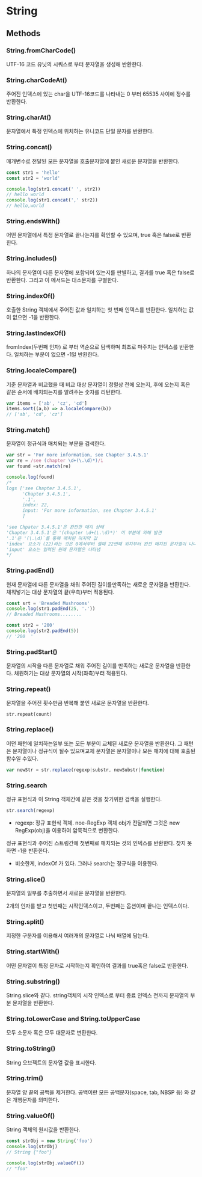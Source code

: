 # String

## Methods

### String.fromCharCode()
UTF-16 코드 유닛의 시쿼스로 부터 문자열을 생성해 반환한다.

### String.charCodeAt()
주어진 인덱스에 있는 char을 UTF-16코드를 나타내는 0 부터 65535 사이에 정수를 반환한다.

### String.charAt()
문자열에서 특정 인덱스에 위치하는 유니코드 단일 문자를 반환한다.

### String.concat()
매개변수로 전달된 모든 문자열을 호출문자열에 붙인 새로운 문자열을 반환한다.
```js
const str1 = 'hello'
const str2 = 'world'

console.log(str1.concat(' ', str2))
// hello world
console.log(str1.concat(',' str2))
// hello,world
```

### String.endsWith()
어떤 문자열에서 특정 문자열로 끝나는지를 확인할  수 있으며, true 혹은 false로 반환한다.

### String.includes()
하나의 문자열이 다른 문자열에 포함되어 있는지를 판별하고, 결과를 true 혹은 false로 반환한다. 그리고 이 메서드는 대소문자를 구별한다.

### String.indexOf()
호출한 String 객체에서 주어진 값과 일치하는 첫 번째 인덱스를 반환한다. 일치하는 값이 없으면 -1을 반환한다.

### String.lastIndexOf()
fromIndex(두번째 인자) 로 부터 역순으로 탐색하며 최초로 마주치는 인덱스를 반환한다. 일치하는 부분이 없으면 -1일 반환한다.

### String.localeCompare()
기준 문자열과 비교했을 때 비교 대상 문자열이 정렬상 전에 오는지, 후에 오는지 혹은 같은 순서에 배치되는지를 알려주는 숫자를 리턴한다.

```js
var items = ['ab', 'cz', 'cd']
items.sort((a,b) => a.localeCompare(b))
// ['ab', 'cd', 'cz']
```

### String.match()
문자열이 정규식과 매치되는 부분을 검색한다.

```js
var str = 'For more information, see Chapter 3.4.5.1'
var re = /see (chapter \d+(\.\d)*)/i
var found =str.match(re)

console.log(found)
/*
logs ['see Chapter 3.4.5.1',
      'Chapter 3.4.5.1',
      '.1',
      index: 22,
      input: 'For more information, see Chapter 3.4.5.1'
      ]

'see Chpater 3.4.5.1'은 완전한 매치 상태
'Chapter 3.4.5.1'은 '(chapter \d+(\.\d)*)' 이 부분에 의해 발견
'.1'은 '(\.\d)`를 통해 매치된 마지막 값
'index' 요소가 (22)라는 것은 0에서부터 셀때 22번째 위치부터 완전 매치된 문자열이 나나남을 의미
'input' 요소는 입력된 원래 문자열은 나타냄
*/
```
### String.padEnd()
현재 문자열에 다른 문자열을 채워 주어진 길이를만족하는 새로운 문자열을 반환한다. 채워넣기는 대상 문자열의 끝(우측)부터 적용된다.

```js
const srt = 'Breaded Mushrooms'
console.log(str1.padEnd(25, '.'))
// Breaded Mushrooms........

const str2 = '200'
console.log(str2.padEnd(5))
// '200  '
```

### String.padStart()
문자열의 시작을 다른 문자열로 채워 주어진 길이를 만족하는  새로운 문자열을 반환한다. 채원허기는  대상 문자열의 시작(좌측)부터 적용된다.

### String.repeat()
문자열을 주어진 횟수만큼 반복해 붙인 새로운 문자열을 반환한다.

`str.repeat(count)`

### String.replace()
어던 패턴에 일치하는일부 또는 모든 부분이 교체된 새로운 문자열을 반환한다. 그 패턴은 문자열이나 정규식이 될수 있으며교체 문자열은 문자열이나 모든 매치에 대해 호출된 함수일 수있다.

```js
var newStr = str.replace(regexp|substr, newSubstr|function)
```
### String.search
정규 표현식과 이 String 객체간에 같은 것을 찾기위한 검색을 실행한다.

```js
str.search(regexp)
```

* regexp: 정규 표현식 객체. noe-RegExp 객체 obj가 전달되면 그것은 new RegExp(obj)을 이용하여 암묵적으로 변환한다.

정규 표현식과 주어진 스트링간에 첫번째로 매치되는 것의 인덱스를 반환한다. 찾지 못하면 -1을 반환한다.

+ 비슷한게, indexOf 가 있다. 그러나 search는 정규식을 이용한다.

### String.slice()
문자열의 일부를 추출하면서 새로운 문자열을 반환한다.

2개의 인자를 받고 첫번째는 시작인덱스이고, 두번째는 옵션이며 끝나는 인덱스이다.

### String.split()
지정한 구분자를 이용해서 여러개의 문자열로 나눠 배열에 담는다.

### String.startWith()
어떤 문자열이 특정 문자로 시작하는지 확인하여 결과를 true혹은 false로 반환한다.

### String.substring()
String.slice와 같다. string객체의 시작 인덱스로 부터 종료 인덱스 전까지 문자열의 부분 문자열을 반환한다.

### String.toLowerCase and String.toUpperCase
모두 소문자 혹은 모두 대문자로 변환한다.

### String.toString()
String 오브젝트의 문자열 값을 표시한다.

### String.trim()
문자열 양 끝의 공백을 제거한다. 공백이란 모든 공백문자(space, tab, NBSP 등) 와 같은 개행문자를 의미한다.

### String.valueOf()
String 객체의 원시값을 반환한다.
```js
const strObj = new String('foo')
console.log(strObj)
// String {"foo"}

console.log(strObj.valueOf())
// "foo"